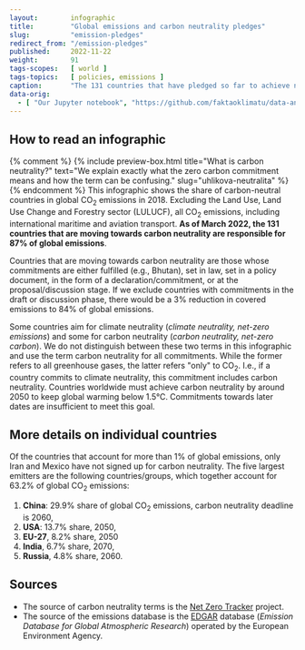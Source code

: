 ```yaml
---
layout:        infographic
title:         "Global emissions and carbon neutrality pledges"
slug:          "emission-pledges"
redirect_from: "/emission-pledges"
published:     2022-11-22
weight:        91
tags-scopes:   [ world ]
tags-topics:   [ policies, emissions ]
caption:       "The 131 countries that have pledged so far to achieve net zero produce over 87% of global carbon dioxide emissions. Countries with no such commitment produce 9% of global emissions. The remaining 3.5% emissions come from international aviation and shipping."
data-orig:
  - [ "Our Jupyter notebook", "https://github.com/faktaoklimatu/data-analysis/blob/master/notebooks/net-zero-pledges.ipynb" ]
---
```


## How to read an infographic
{% comment %}
{% include preview-box.html
    title="What is carbon neutrality?"
    text="We explain exactly what the zero carbon commitment means and how the term can be confusing."
    slug="uhlikova-neutralita"
%}
{% endcomment %}
This infographic shows the share of carbon-neutral countries in global CO<sub>2</sub> emissions in 2018. Excluding the Land Use, Land Use Change and Forestry sector (LULUCF), all CO<sub>2</sub> emissions, including international maritime and aviation transport. **As of March 2022, the 131 countries that are moving towards carbon neutrality are responsible for 87% of global emissions**.

Countries that are moving towards carbon neutrality are those whose commitments are either fulfilled (e.g., Bhutan), set in law, set in a policy document, in the form of a declaration/commitment, or at the proposal/discussion stage. If we exclude countries with commitments in the draft or discussion phase, there would be a 3% reduction in covered emissions to 84% of global emissions.

Some countries aim for climate neutrality (*climate neutrality, net-zero emissions*) and some for carbon neutrality (*carbon neutrality, net-zero carbon*). We do not distinguish between these two terms in this infographic and use the term carbon neutrality for all commitments. While the former refers to all greenhouse gases, the latter refers "only" to CO<sub>2</sub>. I.e., if a country commits to climate neutrality, this commitment includes carbon neutrality. <!--For more information on carbon neutrality in general, see our [explainer](/explainers/carbon-neutrality).--> Countries worldwide must achieve carbon neutrality by around 2050 to keep global warming below 1.5°C. Commitments towards later dates are insufficient to meet this goal.

## More details on individual countries

Of the countries that account for more than 1% of global emissions, only Iran and Mexico have not signed up for carbon neutrality.
The five largest emitters are the following countries/groups, which together account for 63.2% of global CO<sub>2</sub> emissions:

1. **China**: 29.9% share of global CO<sub>2</sub> emissions, carbon neutrality deadline is 2060,
2. **USA**: 13.7% share, 2050,
3. **EU-27**, 8.2% share, 2050
4. **India**, 6.7% share, 2070,
5. **Russia**, 4.8% share, 2060.
<!--
We summarise the commitments of other states in the research paper [Emission commitments of states](/studie/2021-reserse-zavazky-statu).
-->
## Sources

* The source of carbon neutrality terms is the [Net Zero Tracker](https://zerotracker.net) project.
* The source of the emissions database is the [EDGAR](https://edgar.jrc.ec.europa.eu/) database (*Emission Database for Global Atmospheric Research*) operated by the European Environment Agency.
